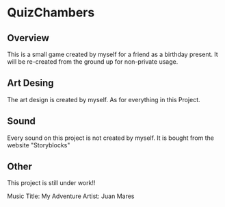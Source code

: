 # QuizChambers
## Overview
This is a small game created by myself
for a friend as a birthday present. 
It will be re-created from the ground up for
non-private usage.

## Art Desing
The art design is created by myself. As for 
everything in this Project. 

## Sound
Every sound on this project is not created by myself. 
It is bought from the website "Storyblocks"

## Other
This project is still under work!!

Music
Title: My Adventure
Artist: Juan Mares
